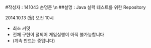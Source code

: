 #작성자 : 141043 손명준 \n
##설명 : Java 실력 테스트를 위한 Repository

2014.10.13 (월) 오전 10시
 - 최초 커밋
 - 전체 구현이 덜되어 게임실행이 아직 불가능합니다
 - (계속 만드는 중입니다)